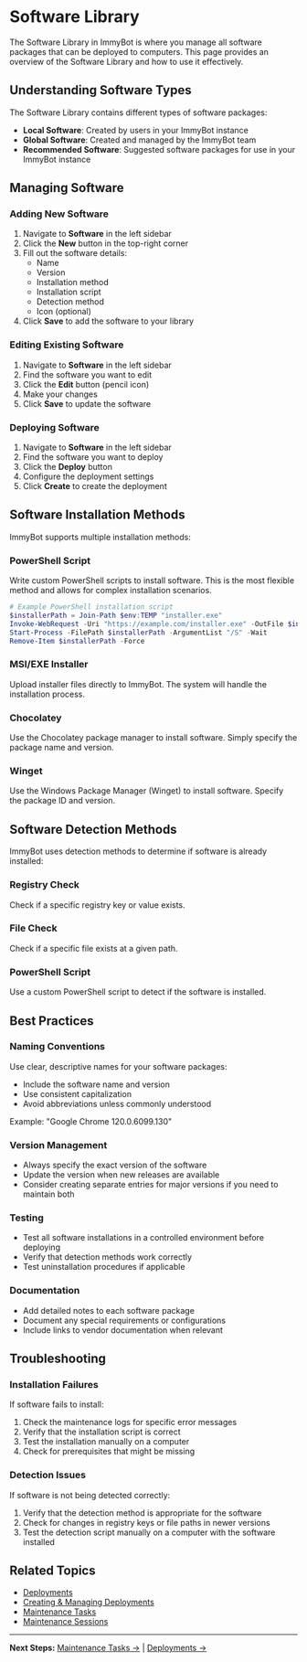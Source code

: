 # Software Library

The Software Library in ImmyBot is where you manage all software packages that can be deployed to computers. This page provides an overview of the Software Library and how to use it effectively.

## Understanding Software Types

The Software Library contains different types of software packages:

- **Local Software**: Created by users in your ImmyBot instance
- **Global Software**: Created and managed by the ImmyBot team
- **Recommended Software**: Suggested software packages for use in your ImmyBot instance

## Managing Software

### Adding New Software

1. Navigate to **Software** in the left sidebar
2. Click the **New** button in the top-right corner
3. Fill out the software details:
   - Name
   - Version
   - Installation method
   - Installation script
   - Detection method
   - Icon (optional)
4. Click **Save** to add the software to your library

### Editing Existing Software

1. Navigate to **Software** in the left sidebar
2. Find the software you want to edit
3. Click the **Edit** button (pencil icon)
4. Make your changes
5. Click **Save** to update the software

### Deploying Software

1. Navigate to **Software** in the left sidebar
2. Find the software you want to deploy
3. Click the **Deploy** button
4. Configure the deployment settings
5. Click **Create** to create the deployment

## Software Installation Methods

ImmyBot supports multiple installation methods:

### PowerShell Script

Write custom PowerShell scripts to install software. This is the most flexible method and allows for complex installation scenarios.

```powershell
# Example PowerShell installation script
$installerPath = Join-Path $env:TEMP "installer.exe"
Invoke-WebRequest -Uri "https://example.com/installer.exe" -OutFile $installerPath
Start-Process -FilePath $installerPath -ArgumentList "/S" -Wait
Remove-Item $installerPath -Force
```

### MSI/EXE Installer

Upload installer files directly to ImmyBot. The system will handle the installation process.

### Chocolatey

Use the Chocolatey package manager to install software. Simply specify the package name and version.

### Winget

Use the Windows Package Manager (Winget) to install software. Specify the package ID and version.

## Software Detection Methods

ImmyBot uses detection methods to determine if software is already installed:

### Registry Check

Check if a specific registry key or value exists.

### File Check

Check if a specific file exists at a given path.

### PowerShell Script

Use a custom PowerShell script to detect if the software is installed.

## Best Practices

### Naming Conventions

Use clear, descriptive names for your software packages:

- Include the software name and version
- Use consistent capitalization
- Avoid abbreviations unless commonly understood

Example: "Google Chrome 120.0.6099.130"

### Version Management

- Always specify the exact version of the software
- Update the version when new releases are available
- Consider creating separate entries for major versions if you need to maintain both

### Testing

- Test all software installations in a controlled environment before deploying
- Verify that detection methods work correctly
- Test uninstallation procedures if applicable

### Documentation

- Add detailed notes to each software package
- Document any special requirements or configurations
- Include links to vendor documentation when relevant

## Troubleshooting

### Installation Failures

If software fails to install:

1. Check the maintenance logs for specific error messages
2. Verify that the installation script is correct
3. Test the installation manually on a computer
4. Check for prerequisites that might be missing

### Detection Issues

If software is not being detected correctly:

1. Verify that the detection method is appropriate for the software
2. Check for changes in registry keys or file paths in newer versions
3. Test the detection script manually on a computer with the software installed

## Related Topics

- [Deployments](./deployments.md)
- [Creating & Managing Deployments](./creating-managing-deployments.md)
- [Maintenance Tasks](./maintenance-tasks.md)
- [Maintenance Sessions](./maintenance-sessions.md)

---

**Next Steps:** [Maintenance Tasks →](./maintenance-tasks.md) | [Deployments →](./deployments.md)
